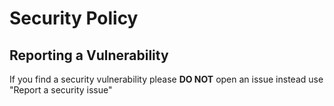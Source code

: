 # Security Policy

## Reporting a Vulnerability

If you find a security vulnerability please **DO NOT** open an issue instead use "Report a security issue" 
